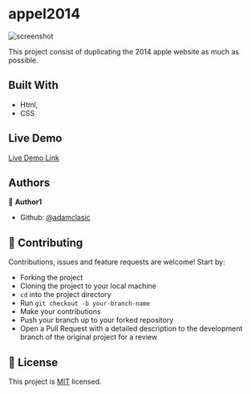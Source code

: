# appel2014


![screenshot](./images/background.jpg)

This project consist of duplicating the 2014 apple website as much as possible.

## Built With

- Html,
- CSS

## Live Demo

[Live Demo Link](https://rawcdn.githack.com/adamclasic/appel2014/f38a9af377aff86f3fc0aabd49a1a8948cf20db5/index.html)


## Authors

👤 **Author1**

- Github: [@adamclasic](https://github.com/adamclasic)

## 🤝 Contributing

Contributions, issues and feature requests are welcome! Start by:
* Forking the project
* Cloning the project to your local machine
* `cd` into the project directory
* Run `git checkout -b your-branch-name`
* Make your contributions
* Push your branch up to your forked repository
* Open a Pull Request with a detailed description to the development branch of the original project for a review

## 📝 License

This project is [MIT](https://opensource.org/licenses/MIT) licensed.
